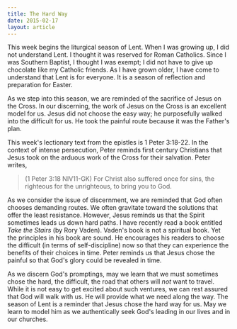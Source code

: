 ```yaml
---
title: The Hard Way 
date: 2015-02-17
layout: article
---
```

 
This week begins the liturgical season of Lent. When I was growing up, I did not understand Lent. I thought it was reserved for Roman Catholics. Since I was Southern Baptist, I thought I was exempt; I did not have to give up chocolate like my Catholic friends. As I have grown older, I have come to understand that Lent is for everyone. It is a season of reflection and preparation for Easter.

As we step into this season, we are reminded of the sacrifice of Jesus on the Cross. In our discerning, the work of Jesus on the Cross is an excellent model for us. Jesus did not choose the easy way; he purposefully walked into the difficult for us. He took the painful route because it was the Father's plan.

This week's lectionary text from the epistles is 1 Peter 3:18-22. In the context of intense persecution, Peter reminds first century Christians that Jesus took on the arduous work of the Cross for their salvation. Peter writes,

>(1 Peter 3:18 NIV11-GK) For Christ also suffered once for sins, the righteous for the unrighteous, to bring you to God.

As we consider the issue of discernment, we are reminded that God often chooses demanding routes. We often gravitate toward the solutions that offer the least resistance. However, Jesus reminds us that the Spirit sometimes leads us down hard paths. I have recently read a book entitled *Take the Stairs* (by Rory Vaden). Vaden's book is not a spiritual book. Yet the principles in his book are sound. He encourages his readers to choose the difficult (in terms of self-discipline) now so that they can experience the benefits of their choices in time. Peter reminds us that Jesus chose the painful so that God's glory could be revealed in time.

As we discern God's promptings, may we learn that we must sometimes chose the hard, the difficult, the road that others will *not* want to travel. While it is not easy to get excited about such ventures, we can rest assured that God will walk with us. He will provide what we need along the way. The season of Lent is a reminder that Jesus chose the hard way for us. May we learn to model him as we authentically seek God's leading in our lives and in our churches.

